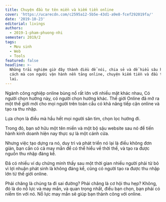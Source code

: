 ```yaml
---
title: Chuyện đầu tư tên miền và kiếm tiền online
cover: 'https://ucarecdn.com/c2595a12-5b5e-43d1-a9e8-fcef292019fa/'
date: '2019-10-23'
editorial: livings
authors:
  - 2019-1-pham-phuong-nhi
semester: 2019/2
tags:
  - Mưu sinh
  - Web
  - Tools
featured: false
headline: >-
  Những trải nghiệm giờ đây thành điều để nói, chia sẻ và để hiểu sâu hơn về
  cách mà con người vận hành nền tảng online, chuyện kiếm tiền và đầu tư tương
  lai.
---
```

Ngành công nghiệp online bùng nổ rất lớn với nhiều mặt khác nhau, Có người chọn hướng này, có người chọn hướng khác. Thế giới Online đã mở ra một thế giới mới cho mọi người trên toàn cầu có khả năng tiếp cận online và tạo ra thu nhập.

Lựa chọn là điều mà hầu hết mọi người săn tìm, chọn lọc hướng đi.

Trong đó, bạn sở hữu một tên miền và một bộ sậu website sau nó để tiến hành kinh doanh hiện nay thực sự là một cánh cửa.

Nhưng việc tạo dựng ra nó, duy trì và phát triển nó lại là điều không đơn giản, bạn cần có cả may mắn để có thể hiểu về thời thế, và tạo ra được nguồn thu nhập đáng kể.

Đã có nhiều ví dụ chứng minh thấy sau một thời gian nhiều người phải từ bỏ vì lợi nhuận phát sinh là không đáng kể, cũng có người tạo ra được thu nhập lớn từ thế giới online.

Phải chăng là chúng ta đi sai đường? Phải chăng là cơ hội thu hẹp? Không, đó là do nỗ lực và may mắn, và quan trọng nhất, điều bạn chọn, bạn phải có niềm tin với nó. Nỗ lực may mắn sẽ giúp bạn thành công với online.
